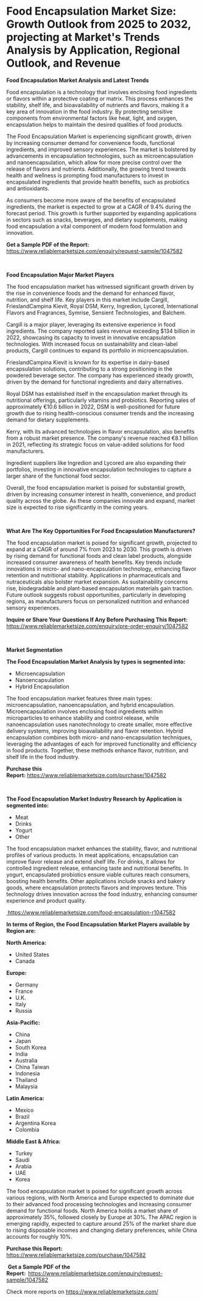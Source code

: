 <p><h1>Food Encapsulation Market Size: Growth Outlook from 2025 to 2032, projecting at Market's Trends Analysis by Application, Regional Outlook, and Revenue</h1></p><p><strong>Food Encapsulation Market Analysis and Latest Trends</strong></p>
<p><p>Food encapsulation is a technology that involves enclosing food ingredients or flavors within a protective coating or matrix. This process enhances the stability, shelf life, and bioavailability of nutrients and flavors, making it a key area of innovation in the food industry. By protecting sensitive components from environmental factors like heat, light, and oxygen, encapsulation helps to maintain the desired qualities of food products.</p><p>The Food Encapsulation Market is experiencing significant growth, driven by increasing consumer demand for convenience foods, functional ingredients, and improved sensory experiences. The market is bolstered by advancements in encapsulation technologies, such as microencapsulation and nanoencapsulation, which allow for more precise control over the release of flavors and nutrients. Additionally, the growing trend towards health and wellness is prompting food manufacturers to invest in encapsulated ingredients that provide health benefits, such as probiotics and antioxidants.</p><p>As consumers become more aware of the benefits of encapsulated ingredients, the market is expected to grow at a CAGR of 9.4% during the forecast period. This growth is further supported by expanding applications in sectors such as snacks, beverages, and dietary supplements, making food encapsulation a vital component of modern food formulation and innovation.</p></p>
<p><strong>Get a Sample PDF of the Report:&nbsp;</strong> <a href="https://www.reliablemarketsize.com/enquiry/request-sample/1047582?utm_campaign=1197&utm_medium=2&utm_source=Github&utm_content=ia&utm_term=15022025&utm_id=food-encapsulation">https://www.reliablemarketsize.com/enquiry/request-sample/1047582</a></p>
<p>&nbsp;</p>
<p><strong>Food Encapsulation Major Market Players</strong></p>
<p><p>The food encapsulation market has witnessed significant growth driven by the rise in convenience foods and the demand for enhanced flavor, nutrition, and shelf life. Key players in this market include Cargill, FrieslandCampina Kievit, Royal DSM, Kerry, Ingredion, Lycored, International Flavors and Fragrances, Symrise, Sensient Technologies, and Balchem.</p><p>Cargill is a major player, leveraging its extensive experience in food ingredients. The company reported sales revenue exceeding $134 billion in 2022, showcasing its capacity to invest in innovative encapsulation technologies. With increased focus on sustainability and clean-label products, Cargill continues to expand its portfolio in microencapsulation.</p><p>FrieslandCampina Kievit is known for its expertise in dairy-based encapsulation solutions, contributing to a strong positioning in the powdered beverage sector. The company has experienced steady growth, driven by the demand for functional ingredients and dairy alternatives.</p><p>Royal DSM has established itself in the encapsulation market through its nutritional offerings, particularly vitamins and probiotics. Reporting sales of approximately €10.6 billion in 2022, DSM is well-positioned for future growth due to rising health-conscious consumer trends and the increasing demand for dietary supplements.</p><p>Kerry, with its advanced technologies in flavor encapsulation, also benefits from a robust market presence. The company's revenue reached €8.1 billion in 2021, reflecting its strategic focus on value-added solutions for food manufacturers.</p><p>Ingredient suppliers like Ingredion and Lycored are also expanding their portfolios, investing in innovative encapsulation technologies to capture a larger share of the functional food sector.</p><p>Overall, the food encapsulation market is poised for substantial growth, driven by increasing consumer interest in health, convenience, and product quality across the globe. As these companies innovate and expand, market size is expected to rise significantly in the coming years.</p></p>
<p>&nbsp;</p>
<p><strong>What Are The Key Opportunities For Food Encapsulation Manufacturers?</strong></p>
<p><p>The food encapsulation market is poised for significant growth, projected to expand at a CAGR of around 7% from 2023 to 2030. This growth is driven by rising demand for functional foods and clean label products, alongside increased consumer awareness of health benefits. Key trends include innovations in micro- and nano-encapsulation technology, enhancing flavor retention and nutritional stability. Applications in pharmaceuticals and nutraceuticals also bolster market expansion. As sustainability concerns rise, biodegradable and plant-based encapsulation materials gain traction. Future outlook suggests robust opportunities, particularly in developing regions, as manufacturers focus on personalized nutrition and enhanced sensory experiences.</p></p>
<p><strong>Inquire or Share Your Questions If Any Before Purchasing This Report:</strong> <a href="https://www.reliablemarketsize.com/enquiry/pre-order-enquiry/1047582?utm_campaign=1197&utm_medium=2&utm_source=Github&utm_content=ia&utm_term=15022025&utm_id=food-encapsulation">https://www.reliablemarketsize.com/enquiry/pre-order-enquiry/1047582</a></p>
<p>&nbsp;</p>
<p><strong>Market Segmentation</strong></p>
<p><strong>The Food Encapsulation Market Analysis by types is segmented into:</strong></p>
<p><ul><li>Microencapsulation</li><li>Nanoencapsulation</li><li>Hybrid Encapsulation</li></ul></p>
<p><p>The food encapsulation market features three main types: microencapsulation, nanoencapsulation, and hybrid encapsulation. Microencapsulation involves enclosing food ingredients within microparticles to enhance stability and control release, while nanoencapsulation uses nanotechnology to create smaller, more effective delivery systems, improving bioavailability and flavor retention. Hybrid encapsulation combines both micro- and nano-encapsulation techniques, leveraging the advantages of each for improved functionality and efficiency in food products. Together, these methods enhance flavor, nutrition, and shelf life in the food industry.</p></p>
<p><strong>Purchase this Report:&nbsp;</strong><a href="https://www.reliablemarketsize.com/purchase/1047582?utm_campaign=1197&utm_medium=2&utm_source=Github&utm_content=ia&utm_term=15022025&utm_id=food-encapsulation">https://www.reliablemarketsize.com/purchase/1047582</a></p>
<p>&nbsp;</p>
<p><strong>The Food Encapsulation Market Industry Research by Application is segmented into:</strong></p>
<p><ul><li>Meat</li><li>Drinks</li><li>Yogurt</li><li>Other</li></ul></p>
<p><p>The food encapsulation market enhances the stability, flavor, and nutritional profiles of various products. In meat applications, encapsulation can improve flavor release and extend shelf life. For drinks, it allows for controlled ingredient release, enhancing taste and nutritional benefits. In yogurt, encapsulated probiotics ensure viable cultures reach consumers, boosting health benefits. Other applications include snacks and bakery goods, where encapsulation protects flavors and improves texture. This technology drives innovation across the food industry, enhancing consumer experience and product quality.</p></p>
<p><a href="https://www.reliablemarketsize.com/food-encapsulation-r1047582?utm_campaign=1197&utm_medium=2&utm_source=Github&utm_content=ia&utm_term=15022025&utm_id=food-encapsulation">&nbsp;https://www.reliablemarketsize.com/food-encapsulation-r1047582</a></p>
<p><strong>In terms of Region, the Food Encapsulation Market Players available by Region are:</strong></p>
<p>
    <p> <strong> North America: </strong>
        <ul>
            <li>United States</li>
            <li>Canada</li>
        </ul>
        </p> 
    <p> <strong> Europe: </strong>
        <ul>
            <li>Germany</li>
            <li>France</li>
            <li>U.K.</li>
            <li>Italy</li>
            <li>Russia</li>
        </ul>
        </p> 
    <p> <strong> Asia-Pacific: </strong>
        <ul>
            <li>China</li>
            <li>Japan</li>
            <li>South Korea</li>
            <li>India</li>
            <li>Australia</li>
            <li>China Taiwan</li>
            <li>Indonesia</li>
            <li>Thailand</li>
            <li>Malaysia</li>
        </ul>
        </p> 
    <p> <strong> Latin America: </strong>
        <ul>
            <li>Mexico</li>
            <li>Brazil</li>
            <li>Argentina Korea</li>
            <li>Colombia</li>
        </ul>
        </p> 
    <p> <strong> Middle East & Africa: </strong>
        <ul>
            <li>Turkey</li>
            <li>Saudi</li>
            <li>Arabia</li>
            <li>UAE</li>
            <li>Korea</li>
        </ul>
    </p>
    </p>
<p><p>The food encapsulation market is poised for significant growth across various regions, with North America and Europe expected to dominate due to their advanced food processing technologies and increasing consumer demand for functional foods. North America holds a market share of approximately 35%, followed closely by Europe at 30%. The APAC region is emerging rapidly, expected to capture around 25% of the market share due to rising disposable incomes and changing dietary preferences, while China accounts for roughly 10%.</p></p>
<p><strong>Purchase this Report: </strong><a href="https://www.reliablemarketsize.com/purchase/1047582?utm_campaign=1197&utm_medium=2&utm_source=Github&utm_content=ia&utm_term=15022025&utm_id=food-encapsulation">https://www.reliablemarketsize.com/purchase/1047582</a></p>
<p>&nbsp;<strong>Get a Sample PDF of the Report:&nbsp;&nbsp;</strong><a href="https://www.reliablemarketsize.com/enquiry/request-sample/1047582?utm_campaign=1197&utm_medium=2&utm_source=Github&utm_content=ia&utm_term=15022025&utm_id=food-encapsulation">https://www.reliablemarketsize.com/enquiry/request-sample/1047582</a></p>
<p><strong></strong></p>
<p>Check more reports on <a href="https://www.reliablemarketsize.com/?utm_campaign=1197&utm_medium=2&utm_source=Github&utm_content=ia&utm_term=15022025&utm_id=food-encapsulation">https://www.reliablemarketsize.com/</a></p>